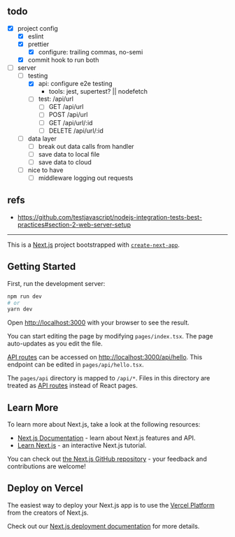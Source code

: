 ## todo

- [x] project config
  - [x] eslint
  - [x] prettier
    - [x] configure: trailing commas, no-semi
  - [x] commit hook to run both
- [ ] server
  - [ ] testing
    - [x] api: configure e2e testing
      - tools: jest, supertest? || nodefetch
    - [ ] test: /api/url
      - [ ] GET /api/url
      - [ ] POST /api/url
      - [ ] GET /api/url/:id
      - [ ] DELETE /api/url/:id
  - [ ] data layer
    - [ ] break out data calls from handler
    - [ ] save data to local file
    - [ ] save data to cloud
  - [ ] nice to have
    - [ ] middleware logging out requests

## refs

- https://github.com/testjavascript/nodejs-integration-tests-best-practices#section-2-web-server-setup

---

This is a [Next.js](https://nextjs.org/) project bootstrapped with [`create-next-app`](https://github.com/vercel/next.js/tree/canary/packages/create-next-app).

## Getting Started

First, run the development server:

```bash
npm run dev
# or
yarn dev
```

Open [http://localhost:3000](http://localhost:3000) with your browser to see the result.

You can start editing the page by modifying `pages/index.tsx`. The page auto-updates as you edit the file.

[API routes](https://nextjs.org/docs/api-routes/introduction) can be accessed on [http://localhost:3000/api/hello](http://localhost:3000/api/hello). This endpoint can be edited in `pages/api/hello.tsx`.

The `pages/api` directory is mapped to `/api/*`. Files in this directory are treated as [API routes](https://nextjs.org/docs/api-routes/introduction) instead of React pages.

## Learn More

To learn more about Next.js, take a look at the following resources:

- [Next.js Documentation](https://nextjs.org/docs) - learn about Next.js features and API.
- [Learn Next.js](https://nextjs.org/learn) - an interactive Next.js tutorial.

You can check out [the Next.js GitHub repository](https://github.com/vercel/next.js/) - your feedback and contributions are welcome!

## Deploy on Vercel

The easiest way to deploy your Next.js app is to use the [Vercel Platform](https://vercel.com/new?utm_medium=default-template&filter=next.js&utm_source=create-next-app&utm_campaign=create-next-app-readme) from the creators of Next.js.

Check out our [Next.js deployment documentation](https://nextjs.org/docs/deployment) for more details.
